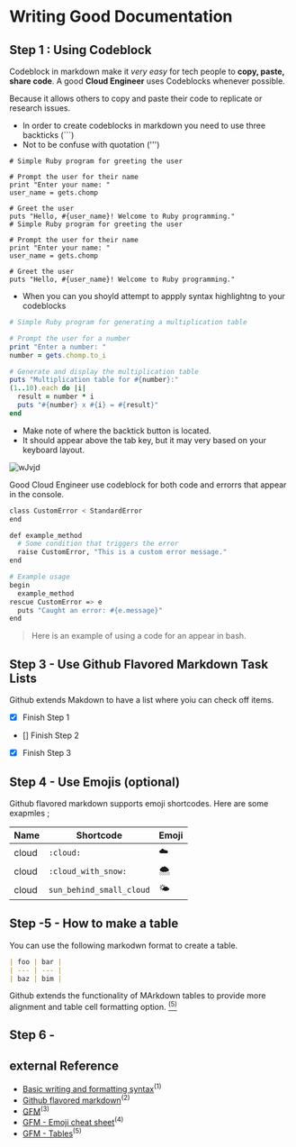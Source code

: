 # Writing Good Documentation

## Step 1 : Using Codeblock

Codeblock in markdown make it *very easy* for tech people to **copy, paste, share code**. A good __Cloud Engineer__ uses Codeblocks whenever possible.

Because it allows others to copy and paste their code to replicate or research issues.

- In order to create codeblocks in markdown you need to use three backticks (```)
- Not to be confuse with quotation (''')

```
# Simple Ruby program for greeting the user

# Prompt the user for their name
print "Enter your name: "
user_name = gets.chomp

# Greet the user
puts "Hello, #{user_name}! Welcome to Ruby programming."
# Simple Ruby program for greeting the user

# Prompt the user for their name
print "Enter your name: "
user_name = gets.chomp

# Greet the user
puts "Hello, #{user_name}! Welcome to Ruby programming."
```


- When you can you shoyld attempt to appply syntax highlightng to your codeblocks

```ruby
# Simple Ruby program for generating a multiplication table

# Prompt the user for a number
print "Enter a number: "
number = gets.chomp.to_i

# Generate and display the multiplication table
puts "Multiplication table for #{number}:"
(1..10).each do |i|
  result = number * i
  puts "#{number} x #{i} = #{result}"
end
```

- Make note of where the backtick button is located.
- It should appear above the tab key, but it may very based on your keyboard layout.

![wJvjd](https://github.com/cupumelody/github-doc-example1/assets/145847069/85dcfdc7-16cc-45f8-863a-3825267c5e1b)


Good Cloud Engineer use codeblock for both code and errorrs that appear in the console.

```bash
class CustomError < StandardError
end

def example_method
  # Some condition that triggers the error
  raise CustomError, "This is a custom error message."
end

# Example usage
begin
  example_method
rescue CustomError => e
  puts "Caught an error: #{e.message}"
end
```

> Here is an example of using a code for an appear in bash.

## Step 3 - Use Github Flavored Markdown Task Lists

Github extends Makdown to have a list where yoiu can check off items.

- [x] Finish Step 1
- [] Finish Step 2
- [x] Finish Step 3

## Step 4 - Use Emojis (optional)

Github flavored markdown supports emoji shortcodes. Here are some exapmles ;

| Name | Shortcode | Emoji |
| --- | --- | --- |
| cloud | `:cloud:` | :cloud: |
| cloud | `:cloud_with_snow:` | :cloud_with_snow: |
| cloud | `sun_behind_small_cloud` | :sun_behind_small_cloud: |

## Step -5 - How to make a table

You can use the following markodwn format to create a table.

```md
| foo | bar |
| --- | --- |
| baz | bim |
```

Github extends the functionality of MArkdown tables to provide more alignment and table cell formatting option. [<sup>(5)</sup>](external-references)


## Step 6 - 

## external Reference 
- [Basic writing and formatting syntax](https://docs.github.com/en/get-started/writing-on-github)<sup>(1)</sup>
- [Github flavored markdown](https://github.github.com/gfm/)<sup>(2)</sup>
- [GFM](https://github.github.com/gfm/#task-list-items-extension-)<sup>(3)</sup>
- [GFM - Emoji cheat sheet](https://github.com/ikatyang/emoji-cheat-sheet/blob/master/README.md)<sup>(4)</sup>
- [GFM - Tables](https://github.github.com/gfm/#tables-extension-)<sup>(5)</sup>





